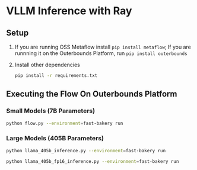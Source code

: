 # VLLM Inference with Ray

## Setup

1. If you are running OSS Metaflow install `pip install metaflow`; If you are runnning it on the Outerbounds Platform, run `pip install outerbounds`

2. Install other dependencies
    ```bash
    pip install -r requirements.txt
    ```

## Executing the Flow On Outerbounds Platform

### Small Models (7B Parameters)
```bash
python flow.py --environment=fast-bakery run 
```


### Large Models (405B Parameters)
```bash
python llama_405b_inference.py --environment=fast-bakery run 
```

```bash
python llama_405b_fp16_inference.py --environment=fast-bakery run 
```
